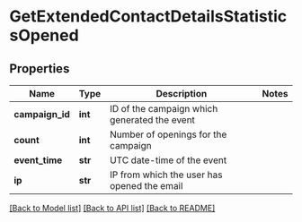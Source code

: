 # GetExtendedContactDetailsStatisticsOpened

## Properties
Name | Type | Description | Notes
------------ | ------------- | ------------- | -------------
**campaign_id** | **int** | ID of the campaign which generated the event | 
**count** | **int** | Number of openings for the campaign | 
**event_time** | **str** | UTC date-time of the event | 
**ip** | **str** | IP from which the user has opened the email | 

[[Back to Model list]](../README.md#documentation-for-models) [[Back to API list]](../README.md#documentation-for-api-endpoints) [[Back to README]](../README.md)



